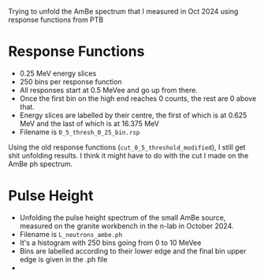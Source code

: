 Trying to unfold the AmBe spectrum that I measured in Oct 2024 using response functions from PTB

# Response Functions
- 0.25 MeV energy slices
- 250 bins per response function
- All responses start at 0.5 MeVee and go up from there.
- Once the first bin on the high end reaches 0 counts, the rest are 0 above that.
- Energy slices are labelled by their centre, the first of which is at 0.625 MeV and the last of which is at 16.375 MeV
- Filename is `0_5_thresh_0_25_bin.rsp`

Using the old response functions (`cut_0_5_threshold_modified`), I still get shit unfolding results. 
I think it might have to do with the cut I made on the AmBe ph spectrum.



# Pulse Height
- Unfolding the pulse height spectrum of the small AmBe source, measured on the granite workbench in the n-lab in October 2024. 
- Filename is `L_neutrons_ambe.ph`
- It's a histogram with 250 bins going from 0 to 10 MeVee
- Bins are labelled according to their lower edge and the final bin upper edge is given in the .ph file
- 